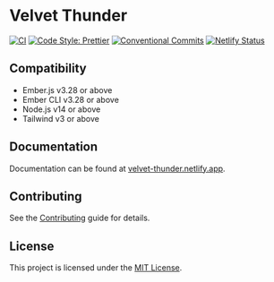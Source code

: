 # Velvet Thunder

[![CI](https://github.com/Bagaar/velvet-thunder/workflows/CI/badge.svg)](https://github.com/Bagaar/velvet-thunder/actions?query=workflow%3ACI)
[![Code Style: Prettier](https://img.shields.io/badge/code_style-prettier-ff69b4.svg)](https://github.com/prettier/prettier)
[![Conventional Commits](https://img.shields.io/badge/Conventional%20Commits-1.0.0-yellow.svg)](https://conventionalcommits.org)
[![Netlify Status](https://api.netlify.com/api/v1/badges/9b6ec67f-2c2a-42e1-a29e-ad9c1d9f3b3e/deploy-status)](https://app.netlify.com/sites/velvet-thunder/deploys)

## Compatibility

- Ember.js v3.28 or above
- Ember CLI v3.28 or above
- Node.js v14 or above
- Tailwind v3 or above

## Documentation

Documentation can be found at [velvet-thunder.netlify.app](https://velvet-thunder.netlify.app/).

## Contributing

See the [Contributing](CONTRIBUTING.md) guide for details.

## License

This project is licensed under the [MIT License](LICENSE.md).
